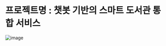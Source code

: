 # 프로젝트명 : 챗봇 기반의 스마트 도서관 통합 서비스

![image](https://user-images.githubusercontent.com/115389344/230848713-d9cc4670-07dd-482d-a0dc-8dabdcf80c1e.png)
